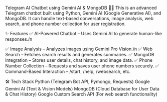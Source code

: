 Telegram AI Chatbot using Gemini AI & MongoDB 🤖🚀
This is an advanced Telegram chatbot built using Python, Gemini AI (Google Generative AI), and MongoDB. It can handle text-based conversations, image analysis, web search, and phone number collection for user registration.

✨ Features
✅ AI-Powered Chatbot – Uses Gemini AI to generate human-like responses./n

✅ Image Analysis – Analyzes images using Gemini Pro Vision./n
✅ Web Search – Fetches search results and generates summaries.
✅ MongoDB Integration – Stores user details, chat history, and image data.
✅ Phone Number Collection – Requests and saves user phone numbers securely.
✅ Command-Based Interaction – /start, /help, /websearch, etc.

🛠️ Tech Stack
Python (Telegram Bot API, Pymongo, Requests)
Google Gemini AI (Text & Vision Models)
MongoDB (Cloud Database for User Data & Chat History)
Google Custom Search API (For web search functionality)
